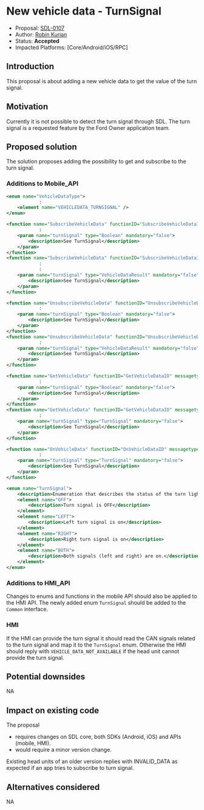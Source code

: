 # New vehicle data - TurnSignal

* Proposal: [SDL-0107](0107-New-vehicle-data-turnSignal.md)
* Author: [Robin Kurian](https://github.com/robinmk)
* Status: **Accepted**
* Impacted Platforms: [Core/Android/iOS/RPC]

## Introduction

This proposal is about adding a new vehicle data to get the value of the turn signal.

## Motivation

Currently it is not possible to detect the turn signal through SDL. The turn signal is a requested feature by the Ford Owner application team.

## Proposed solution

The solution proposes adding the possibility to get and subscribe to the turn signal.

### Additions to Mobile_API

```xml
<enum name="VehicleDataType">
            :
    <element name="VEHICLEDATA_TURNSIGNAL" />
</enum>

<function name="SubscribeVehicleData" functionID="SubscribeVehicleDataID" messagetype="request">
            :
    <param name="turnSignal" type="Boolean" mandatory="false">
        <description>See TurnSignal</description>
    </param>
</function>
<function name="SubscribeVehicleData" functionID="SubscribeVehicleDataID" messagetype="response">
            :
            :
    <param name="turnSignal" type="VehicleDataResult" mandatory="false">
        <description>See TurnSignal</description>
    </param>
</function>

<function name="UnsubscribeVehicleData" functionID="UnsubscribeVehicleDataID" messagetype="request">
            :
    <param name="turnSignal" type="Boolean" mandatory="false">
        <description>See TurnSignal</description>
    </param>
</function>
<function name="UnsubscribeVehicleData" functionID="UnsubscribeVehicleDataID" messagetype="response">
            :
    <param name="turnSignal" type="VehicleDataResult" mandatory="false">
        <description>See TurnSignal</description>
    </param>
</function>

<function name="GetVehicleData" functionID="GetVehicleDataID" messagetype="request">
            :
    <param name="turnSignal" type="Boolean" mandatory="false">
        <description>See TurnSignal</description>
    </param>
</function>
<function name="GetVehicleData" functionID="GetVehicleDataID" messagetype="response">
            :
    <param name="turnSignal" type="TurnSignal" mandatory="false">
        <description>See TurnSignal</description>
    </param>
</function>

<function name="OnVehicleData" functionID="OnVehicleDataID" messagetype="notification">
            :
    <param name="turnSignal" type="TurnSignal" mandatory="false">
        <description>See TurnSignal</description>
    </param>
</function>

<enum name="TurnSignal">
    <description>Enumeration that describes the status of the turn light indicator.</description>
    <element name="OFF">
        <description>Turn signal is OFF</description>
    </element>
    <element name="LEFT">
        <description>Left turn signal is on</description>
    </element>
    <element name="RIGHT">
        <description>Right turn signal is on</description>
    </element>
    <element name="BOTH">
        <description>Both signals (left and right) are on.</description>
    </element>
</enum>
```

### Additions to HMI_API

Changes to enums and functions in the mobile API should also be applied to the HMI API. The newly added enum `TurnSignal` should be added to the `Common` interface.

### HMI

If the HMI can provide the turn signal it should read the CAN signals related to the turn signal and map it to the `TurnSignal` enum. Otherwise the HMI should reply with `VEHICLE_DATA_NOT_AVAILABLE` if the head unit cannot provide the turn signal.

## Potential downsides

NA

## Impact on existing code

The proposal

- requires changes on SDL core, both SDKs (Android, iOS) and APIs (mobile, HMI).
- would require a minor version change.

Existing head units of an older version replies with INVALID_DATA as expected if an app tries to subscribe to turn signal.

## Alternatives considered

NA
